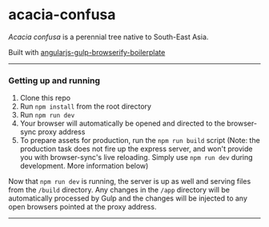 acacia-confusa
=====================================
*Acacia confusa* is a perennial tree native to South-East Asia.

Built with [angularjs-gulp-browserify-boilerplate](https://github.com/jakemmarsh/angularjs-gulp-browserify-boilerplate)

---

### Getting up and running

1. Clone this repo
2. Run `npm install` from the root directory
3. Run `npm run dev`
4. Your browser will automatically be opened and directed to the browser-sync proxy address
5. To prepare assets for production, run the `npm run build` script (Note: the production task does not fire up the express server, and won't provide you with browser-sync's live reloading. Simply use `npm run dev` during development. More information below)

Now that `npm run dev` is running, the server is up as well and serving files from the `/build` directory. Any changes in the `/app` directory will be automatically processed by Gulp and the changes will be injected to any open browsers pointed at the proxy address.

---
